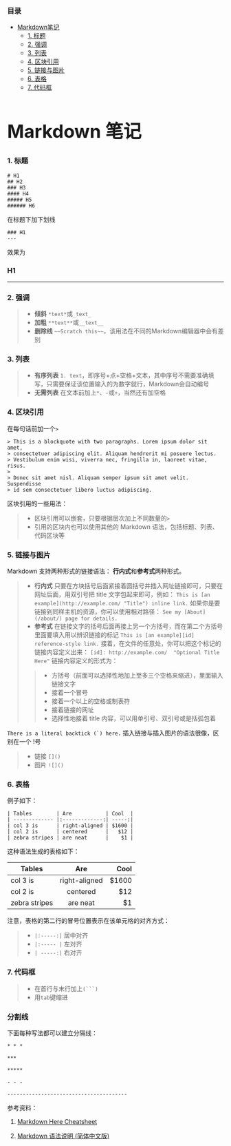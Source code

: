 <a name="content"><h3>目录</h3></a>
                 
- [Markdown笔记](#title)
  - [1. 标题](#head)
  - [2. 强调](#emphasize)
  - [3. 列表](#list)
  - [4. 区块引用](#block-quote)
  - [5. 链接与图片](#link-image)
  - [6. 表格](#table)
  - [7. 代码框](#code)
  
<a name="title"><h1>Markdown 笔记</h1></a>
---
               
<a name="head"><h3>1. 标题</h3></a>
```
# H1
## H2
### H3
#### H4
##### H5
###### H6
```
在标题下加下划线
```
### H1
---
```
效果为
### H1
---

<a name="emphasize"><h3>2. 强调</h3></a>
> - **倾斜** `*text*`或`_text_`
> - **加粗** `**text**`或`__text__`
> - **删除线** `~~Scratch this~~`，该用法在不同的Markdown编辑器中会有差别

<a name="list"><h3>3. 列表</h3></a>
> - **有序列表** `1. text`，即序号+点+空格+文本，其中序号不需要准确填写，只需要保证该位置输入的为数字就行，Markdown会自动编号
> - **无需列表** 在文本前加上`*`、`-`或`+`，当然还有加空格

<a name="block-quote"><h3>4. 区块引用</h3></a>
在每句话前加一个`>`
```
> This is a blockquote with two paragraphs. Lorem ipsum dolor sit amet,
> consectetuer adipiscing elit. Aliquam hendrerit mi posuere lectus.
> Vestibulum enim wisi, viverra nec, fringilla in, laoreet vitae, risus.
> 
> Donec sit amet nisl. Aliquam semper ipsum sit amet velit. Suspendisse
> id sem consectetuer libero luctus adipiscing.
```
区块引用的一些用法：
> - 区块引用可以嵌套，只要根据层次加上不同数量的`>`
> - 引用的区块内也可以使用其他的 Markdown 语法，包括标题、列表、代码区块等

<a name="link-image"><h3>5. 链接与图片</h3></a>
Markdown 支持两种形式的链接语法： **行内式**和**参考式**两种形式。
> - **行内式** 只要在方块括号后面紧接着圆括号并插入网址链接即可，只要在网址后面，用双引号把 title 文字包起来即可，例如：
`This is [an example](http://example.com/ "Title") inline link.`
如果你是要链接到同样主机的资源，你可以使用相对路径：
`See my [About](/about/) page for details.`
> - **参考式** 在链接文字的括号后面再接上另一个方括号，而在第二个方括号里面要填入用以辨识链接的标记
`This is [an example][id] reference-style link.`
接着，在文件的任意处，你可以把这个标记的链接内容定义出来：
`[id]: http://example.com/  "Optional Title Here"`
链接内容定义的形式为：
>> - 方括号（前面可以选择性地加上至多三个空格来缩进），里面输入链接文字
>> - 接着一个冒号
>> - 接着一个以上的空格或制表符
>> - 接着链接的网址
>> - 选择性地接着 title 内容，可以用单引号、双引号或是括弧包着

``There is a literal backtick (`) here.``
插入链接与插入图片的语法很像，区别在一个 !号
> - 链接 `[]()`
> - 图片 `![]()`

<a name="table"><h3>6. 表格</h3></a>
例子如下：
```
| Tables        | Are           | Cool  |
| ------------- |:-------------:| -----:|
| col 3 is      | right-aligned | $1600 |
| col 2 is      | centered      |   $12 |
| zebra stripes | are neat      |    $1 |
```

这种语法生成的表格如下：

| Tables        | Are           | Cool  |
| ------------- |:-------------:| -----:|
| col 3 is      | right-aligned | \$1600 |
| col 2 is      | centered      |   \$12 |
| zebra stripes | are neat      |    \$1 |
注意，表格的第二行的冒号位置表示在该单元格的对齐方式：
> - `|:-----:|` 居中对齐
> - `|:----- |` 左对齐
> - `| -----:|` 右对齐

<a name="code"><h3>7. 代码框</h3></a>
> - 在首行与末行加上``(```)``
> - 用`tab`键缩进

<a name="head"><h3>分割线</h3></a>
下面每种写法都可以建立分隔线：
```
* * *

***

*****

- - -

---------------------------------------
```


参考资料：

1. [Markdown Here Cheatsheet](https://github.com/adam-p/markdown-here/wiki/Markdown-Here-Cheatsheet#emphasis)

2. [Markdown 语法说明 (简体中文版) ](http://wowubuntu.com/markdown/#list)



